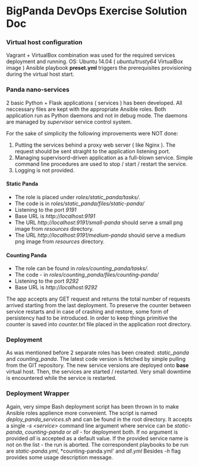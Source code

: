 # BigPanda DevOps Exercise Solution Doc

### Virtual host configuration

Vagrant + VirtualBox combination was used for the required services deployment and running.
OS: Ubuntu 14.04 ( *ubuntu/trusty64* VirtualBox image )
Ansible playbook **preset.yml** triggers the prerequisites provisioning during the virtual host start.

### Panda nano-services

2 basic Python + Flask applications ( services ) has been developed. All neccessary files are kept with the
appropriate Ansible roles.
Both application run as Python daemons and not in debug mode. The daemons are managed by *supervisor* service control
system.

For the sake of simplicity the following improvements were NOT done:

1. Putting the services behind a proxy web server ( like Nginx ). The request should be sent straight to the application
   listening port.
1. Managing supervisord-driven application as a full-blown service.  Simple command line procedures are used to stop /
   start / restart the service.
1. Logging is not provided.

#### Static Panda

* The role is placed under *roles/static_panda/tasks/*.
* The code is in *roles/static_panda/files/static-panda/*
* Listening to the port *9191*
* Base URL is *http://localhost:9191*
* The URL *http://localhost:9191/small-panda* should serve a small png image from *resources* directory.
* The URL *http://localhost:9191/medium-panda* should serve a medium png image from *resources* directory.

#### Counting Panda

* The role can be found in *roles/counting_panda/tasks/*.
* The code - in *roles/counting_panda/files/counting-panda/*
* Listening to the port *9292*
* Base URL is *http://localhost:9292*

The app accepts any GET request and returns the total number of requests arrived starting from the last deployment.
To preserve the counter between service restarts and in case of crashing and restore, some form of persistency had to be
introduced. 
In order to keep things primitive the counter is saved into *counter.txt* file placed in the application root directory.

### Deployment
As was mentioned before 2 separate roles has been created: *static_panda* and *counting_panda*.
The latest code version is fetched by simple pulling from the GIT repository.
The new service versions are deployed onto **base** virtual host.
Then, the services are started / restarted. Very small downtime is encountered while the service is restarted.

### Deployment Wrapper
Again, very simpe Bash deployment script has been thrown in to make Ansible roles applience more convenient.
The script is named *deploy_panda_services.sh* and can be found in the root directory.
It accepts a single *-s \<service\>* command line argument where service can be *static-panda*, *counting-panda* or
*all* - for deployment both. If no argument is provided *all* is accepted as a default value.
If the provided service name is not on the list - the run is aborted.
The correspondent playbooks to be run are *static-panda.yml*, *counting-panda.yml' and *all.yml*
Besides *-h* flag provides some usage description message.


